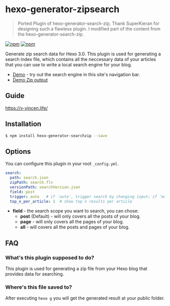 # hexo-generator-zipsearch

> Ported Plugin of hexo-generator-search-zip, Thank SuperKieran for designing such a flawless plugin.
> I modified part of the content from the hexo-generator-search-zip.

[![npm](https://img.shields.io/npm/v/hexo-generator-zipsearch.svg)](https://www.npmjs.com/package/hexo-generator-zipsearch)
[![npm](https://img.shields.io/npm/dm/hexo-generator-zipsearch.svg)](https://www.npmjs.com/package/hexo-generator-zipsearch)

Generate zip search data for Hexo 3.0. This plugin is used for generating a search index file, which contains all the neccessary data of your articles that you can use to write a local search engine for your blog.

- [Demo](https://v-vincen.life/) - try out the search engine in this site's navigation bar.
- [Demo Zip output](https://github.com/V-Vincen/hexo-generator-zipsearch/blob/master/output/search.flv)

## Guide
https://v-vincen.life/

## Installation
``` bash
$ npm install hexo-generator-searchzip --save
```

## Options
You can configure this plugin in your root `_config.yml`.
``` yaml
search:
  path: search.json
  zipPath: search.flv
  versionPath: searchVersion.json
  field: post
  trigger: auto   # if 'auto', trigger search by changing input; if 'manual', trigger search by pressing enter key or search button
  top_n_per_article: 1  # show top n results per article
```

- **field** - the search scope you want to search, you can chose:
  * **post** (Default) - will only covers all the posts of your blog.
  * **page** - will only covers all the pages of your blog.
  * **all** - will covers all the posts and pages of your blog.

## FAQ

### What's this plugin supposed to do? 
This plugin is used for generating a zip file from your Hexo blog that provides data for searching.

### Where's this file saved to?
After executing `hexo g` you will get the generated result at your public folder.


